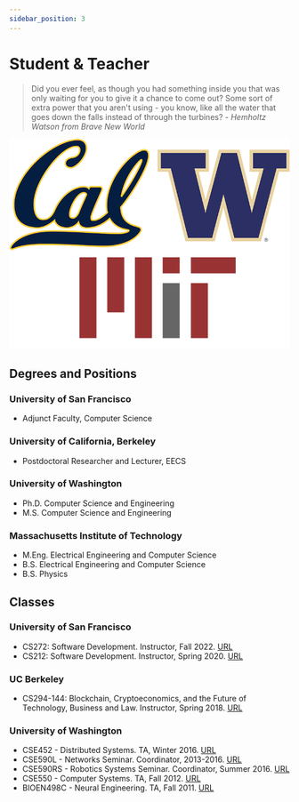 ```yaml
---
sidebar_position: 3
---
```


# Student & Teacher

> Did you ever feel, as though you had something inside you that was only waiting for you to give it a chance to come out? Some sort of extra power that you aren't using - you know, like all the water that goes down the falls instead of through the turbines? *- Hemholtz Watson from Brave New World*

![education](/img/pic/schools.png)

## Degrees and Positions

### University of San Francisco
- Adjunct Faculty, Computer Science

### University of California, Berkeley
- Postdoctoral Researcher and Lecturer, EECS

### University of Washington
- Ph.D. Computer Science and Engineering
- M.S. Computer Science and Engineering

### Massachusetts Institute of Technology
- M.Eng. Electrical Engineering and Computer Science
- B.S. Electrical Engineering and Computer Science
- B.S. Physics

## Classes

### University of San Francisco
- CS272: Software Development. Instructor, Fall 2022. [URL](https://usf-cs272-03-fall2022.github.io/)  
- CS212: Software Development. Instructor, Spring 2020. [URL](https://usf-cs212-spring2020.github.io/)  

### UC Berkeley
- CS294-144: Blockchain, Cryptoeconomics, and the Future of Technology, Business and Law. Instructor, Spring 2018. [URL](https://berkeley-blockchain.github.io/cs294-144-s18/)  

### University of Washington
- CSE452 - Distributed Systems. TA, Winter 2016. [URL](https://courses.cs.washington.edu/courses/cse452/16wi/)  
- CSE590L - Networks Seminar. Coordinator, 2013-2016. [URL](https://courses.cs.washington.edu/courses/cse590l/)
- CSE590RS - Robotics Systems Seminar. Coordinator, Summer 2016. [URL](https://docs.google.com/document/d/1pd8eWn6agZcxPVdcBsngZsFYo-Istk9yhj7V0fHnBEA/edit?usp=sharing) 
- CSE550 - Computer Systems. TA, Fall 2012. [URL](https://courses.cs.washington.edu/courses/cse550/12au/)  
- BIOEN498C - Neural Engineering. TA, Fall 2011. [URL](https://courses.washington.edu/neuroeng/index.html)  
